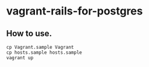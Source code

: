 # vagrant-rails-for-postgres

## How to use.

```
cp Vagrant.sample Vagrant
cp hosts.sample hosts.sample
vagrant up
```
